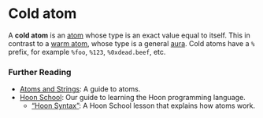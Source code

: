 # Cold atom

A **cold atom** is an [atom](atom.md) whose type is an exact value equal to itself. This in contrast to a [warm atom](warm-atom.md), whose type is a general [aura](aura.md). Cold atoms have a `%` prefix, for example `%foo`, `%123`, `%0xdead.beef`, etc.

### Further Reading

- [Atoms and Strings](../language/hoon/reference/rune/constants.md): A guide to atoms.
- [Hoon School](../courses/hoon-school): Our guide to learning the Hoon programming language.
  - [“Hoon Syntax”](../courses/hoon-school/B-syntax.md#nouns): A Hoon School lesson that explains how atoms work.

